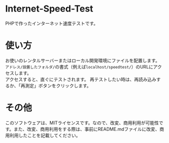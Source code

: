 # Internet-Speed-Test
PHPで作ったインターネット速度テストです。 
# 使い方 
お使いのレンタルサーバーまたはローカル開発環境にファイルを配置します。
`アドレス/設置したフォルダ/`の書式（例えば`localhost/speedtest/`）のURLにアクセスします。  
アクセスすると、直ぐにテストされます。
再テストしたい時は、再読み込みするか、「再測定」ボタンをクリックします。  
# その他
このソフトウェアは、MITライセンスです。なので、改変、商用利用が可能性です。また、改変、商用利用をする際は、事前にREADME.mdファイルに改変、商用利用したことを記載してください。
